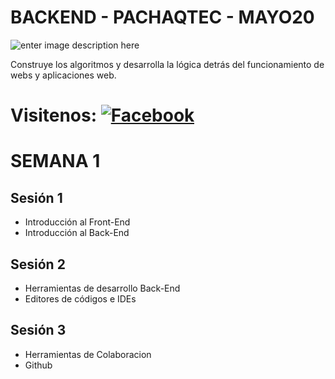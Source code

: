 # BACKEND - PACHAQTEC - MAYO20

![enter image description here](https://www.pachaqtec.edu.pe/img/whatsappImageBE.png)

Construye los algoritmos y desarrolla la lógica detrás del funcionamiento de webs y aplicaciones web.
# Visitenos: [![Facebook](https://icon-icons.com/icons2/1269/PNG/64/1497553311-103_84832.png)](https://fb.com)

# SEMANA 1

## Sesión 1

- Introducción al Front-End  
- Introducción al Back-End  

## Sesión 2

- Herramientas de desarrollo Back-End
- Editores de códigos e IDEs

## Sesión 3

- Herramientas de Colaboracion 
- Github


